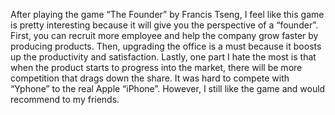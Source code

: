 After playing the game “The Founder” by Francis Tseng, I feel like this game is pretty interesting because it will give you the perspective of a “founder”. First, you can recruit more employee and help the company grow faster by producing products. Then, upgrading the office is a must because it boosts up the productivity and satisfaction. Lastly, one part I hate the most is that when the product starts to progress into the market, there will be more competition that drags down the share. It was hard to compete with “Yphone” to the real Apple “iPhone”. However, I still like the game and would recommend to my friends.

